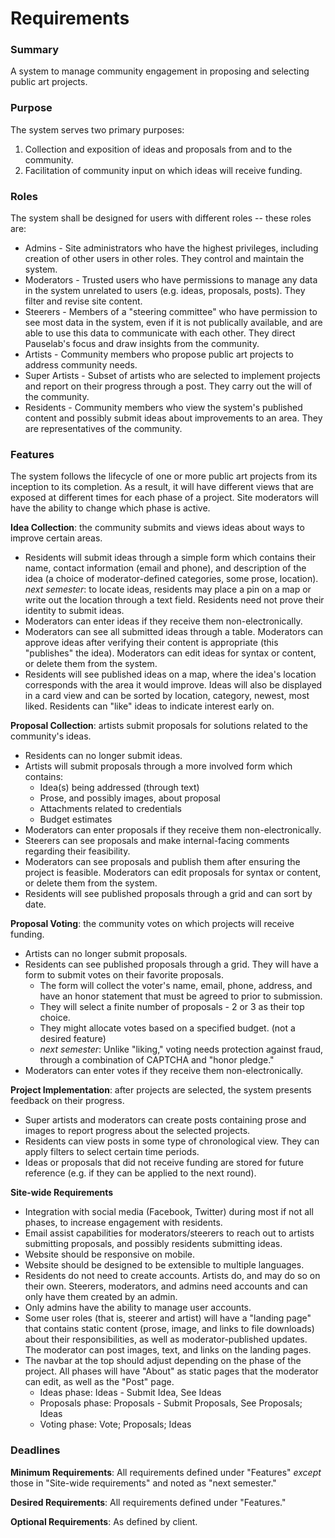 # Requirements

### Summary
A system to manage community engagement in proposing and selecting public art projects.

### Purpose
The system serves two primary purposes:

1. Collection and exposition of ideas and proposals from and to the community.
2. Facilitation of community input on which ideas will receive funding.

### Roles
The system shall be designed for users with different roles -- these roles are:

* Admins - Site administrators who have the highest privileges, including creation of other users in other roles. They control and maintain the system.
* Moderators - Trusted users who have permissions to manage any data in the system unrelated to users (e.g. ideas, proposals, posts). They filter and revise site content.
* Steerers - Members of a "steering committee" who have permission to see most data in the system, even if it is not publically available, and are able to use this data to communicate with each other. They direct Pauselab's focus and draw insights from the community.
* Artists - Community members who propose public art projects to address community needs.
* Super Artists - Subset of artists who are selected to implement projects and report on their progress through a post. They carry out the will of the community.
* Residents - Community members who view the system's published content and possibly submit ideas about improvements to an area. They are representatives of the community.

### Features
The system follows the lifecycle of one or more public art projects from its inception to its completion. As a result, it will have different views that are exposed at different times for each phase of a project. Site moderators will have the ability to change which phase is active.

**Idea Collection**: the community submits and views ideas about ways to improve certain areas.

* Residents will submit ideas through a simple form which contains their name, contact information (email and phone), and description of the idea (a choice of moderator-defined categories, some prose, location). _next semester_: to locate ideas, residents may place a pin on a map or write out the location through a text field. Residents need not prove their identity to submit ideas.
* Moderators can enter ideas if they receive them non-electronically.
* Moderators can see all submitted ideas through a table. Moderators can approve ideas after verifying their content is appropriate (this "publishes" the idea). Moderators can edit ideas for syntax or content, or delete them from the system.
* Residents will see published ideas on a map, where the idea's location corresponds with the area it would improve. Ideas will also be displayed in a card view and can be sorted by location, category, newest, most liked. Residents can "like" ideas to indicate interest early on.

**Proposal Collection**: artists submit proposals for solutions related to the community's ideas.

* Residents can no longer submit ideas.
* Artists will submit proposals through a more involved form which contains:
    * Idea(s) being addressed (through text)
    * Prose, and possibly images, about proposal
    * Attachments related to credentials
    * Budget estimates
* Moderators can enter proposals if they receive them non-electronically.
* Steerers can see proposals and make internal-facing comments regarding their feasibility.
* Moderators can see proposals and publish them after ensuring the project is feasible. Moderators can edit proposals for syntax or content, or delete them from the system.
* Residents will see published proposals through a grid and can sort by date.

**Proposal Voting**: the community votes on which projects will receive funding.

* Artists can no longer submit proposals.
* Residents can see published proposals through a grid. They will have a form to submit votes on their favorite proposals.
    * The form will collect the voter's name, email, phone, address, and have an honor statement that must be agreed to prior to submission.
    * They will select a finite number of proposals - 2 or 3 as their top choice.
    * They might allocate votes based on a specified budget. (not a desired feature)
    * _next semester_: Unlike "liking," voting needs protection against fraud, through a combination of CAPTCHA and "honor pledge."
* Moderators can enter votes if they receive them non-electronically.

**Project Implementation**: after projects are selected, the system presents feedback on their progress.

* Super artists and moderators can create posts containing prose and images to report progress about the selected projects.
* Residents can view posts in some type of chronological view. They can apply filters to select certain time periods.
* Ideas or proposals that did not receive funding are stored for future reference (e.g. if they can be applied to the next round).

**Site-wide Requirements**

* Integration with social media (Facebook, Twitter) during most if not all phases, to increase engagement with residents.
* Email assist capabilities for moderators/steerers to reach out to artists submitting proposals, and possibly residents submitting ideas.
* Website should be responsive on mobile.
* Website should be designed to be extensible to multiple languages.
* Residents do not need to create accounts. Artists do, and may do so on their own. Steerers, moderators, and admins need accounts and can only have them created by an admin.
* Only admins have the ability to manage user accounts.
* Some user roles (that is, steerer and artist) will have a "landing page" that contains static content (prose, image, and links to file downloads) about their responsibilities, as well as moderator-published updates. The moderator can post images, text, and links on the landing pages.
* The navbar at the top should adjust depending on the phase of the project. All phases will have "About" as static pages that the moderator can edit, as well as the "Post" page.
    * Ideas phase: Ideas - Submit Idea, See Ideas
    * Proposals phase: Proposals - Submit Proposals, See Proposals; Ideas
    * Voting phase: Vote; Proposals; Ideas

### Deadlines

**Minimum Requirements**: All requirements defined under "Features" _except_ those in "Site-wide requirements" and noted as "next semester."

**Desired Requirements**: All requirements defined under "Features."

**Optional Requirements**: As defined by client.
